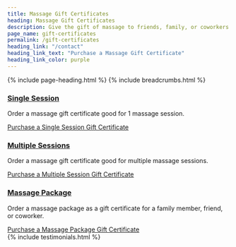 ```yaml
---
title: Massage Gift Certificates
heading: Massage Gift Certificates
description: Give the gift of massage to friends, family, or coworkers
page_name: gift-certificates
permalink: /gift-certificates
heading_link: "/contact"
heading_link_text: "Purchase a Massage Gift Certificate"
heading_link_color: purple
---
```


{% include page-heading.html %}
{% include breadcrumbs.html %}

<!--=== Profile ===-->
<div class="container content profile">
  <div class="row">
    <div class="col-md-4">
      <div class="thumbnails thumbnail-style thumbnail-kenburn">
        <div class="caption">
          <h3><a class="hover-effect" href="#">Single Session</a></h3>
          <p>Order a massage gift certificate good for 1 massage session.</p>
          <a class="btn-u btn-purple" href="/contact">Purchase a Single Session Gift Certificate</a>
        </div>
      </div>
    </div>
    <div class="col-md-4">
      <div class="thumbnails thumbnail-style thumbnail-kenburn">
        <div class="caption">
          <h3><a class="hover-effect" href="#">Multiple Sessions</a></h3>
          <p>Order a massage gift certificate good for multiple massage sessions.</p>
          <a class="btn-u btn-purple" href="/contact">Purchase a Multiple Session Gift Certificate</a>
        </div>
      </div>
    </div>
    <div class="col-md-4">
      <div class="thumbnails thumbnail-style thumbnail-kenburn">
        <div class="caption">
          <h3><a class="hover-effect" href="#">Massage Package </a></h3>
          <p>Order a massage package as a gift certificate for a family member, friend, or coworker.</p>
          <a class="btn-u btn-purple" href="/contact">Purchase a Massage Package Gift Certificate</a>
        </div>
      </div>
    </div>
  </div>
  {% include testimonials.html %}
</div>
<!--=== End Profile ===-->
